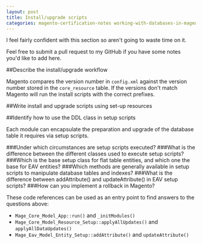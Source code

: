 ```yaml
---
layout: post
title: Install/upgrade scripts 
categories: magento-certification-notes working-with-databases-in-magento
---
```


I feel fairly confident with this section so aren't going to waste time on it.

Feel free to submit a pull request to my GitHub if you have some notes you'd like to add here. 

##Describe the install/upgrade workflow

Magento compares the version number in `config.xml` against the version number stored in the `core_resource` table. If the versions don't match Magento will run the install scripts with the correct prefixes.

##Write install and upgrade scripts using set-up resources

##Identify how to use the DDL class in setup scripts

Each module can encapsulate the preparation and upgrade of the database table it requires via setup scripts.

###Under which circumstances are setup scripts executed? 
###What is the difference between the different classes used to execute setup scripts?
###Which is the base setup class for flat table entities, and which one the base for EAV entities?
###Which methods are generally available in setup scripts to manipulate database tables and indexes?
###What is the difference between addAttribute() and updateAttribute() in EAV setup scripts?
###How can you implement a rollback in Magento?

These code references can be used as an entry point to find answers to the questions above:

- `Mage_Core_Model_App::run()` and `_initModules()`
- `Mage_Core_Model_Resource_Setup::applyAllUpdates()` and `applyAllDataUpdates()`
- `Mage_Eav_Model_Entity_Setup::addAttribute()` and `updateAttribute()`
